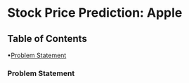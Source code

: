 # Stock Price Prediction: Apple 

## Table of Contents

 •[Problem Statement](#Problem-Statement) 

### Problem Statement

